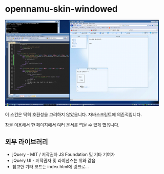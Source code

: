 # opennamu-skin-windowed
![미리보기](https://github.com/gdl-888/opennamu-skin-windowed/blob/master/preview.gif?raw=true)

이 스킨은 딱히 호환성을 고려하지 않았읍니다. 자바스크립트에 의존적입니다.

창을 이용해서 한 페이지에서 여러 문서를 띄울 수 있게 했읍니다.

## 외부 라이브러리
- jQuery - MIT / 저작권자 JS Foundation 및 기타 기여자
- jQuery UI - 저작권자 및 라이선스는 위와 같음
- 참고한 기타 코드는 index.html에 링크로...
